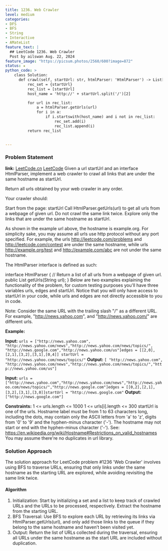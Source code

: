 ```yaml
---
title: 1236. Web Crawler
level: medium
categories:
- DFS
- BFS
- String
- Interactive
- AMateList
feature_text: |
  ## LeetCode 1236. Web Crawler
  Post by ailswan Aug. 22, 2024
feature_image: "https://picsum.photos/2560/600?image=872"
status: ★
python_code: >
    class Solution:
      def crawl(self, startUrl: str, htmlParser: 'HtmlParser') -> List[str]:
          rec_set = {startUrl}
          rec_list = [startUrl]
          host_name = 'http://' + startUrl.split('/')[2]

          for url in rec_list:
              a = htmlParser.getUrls(url)
              for i in a:
                  if i.startswith(host_name) and i not in rec_list:
                      rec_set.add(i)
                      rec_list.append(i)
          return rec_list
   

---
```


### Problem Statement
**link:**
[LeetCode.cn](https://leetcode.cn/problems/web-crawler/)
[LeetCode](https://leetcode.com/web-crawler/)
Given a url startUrl and an interface HtmlParser, implement a web crawler to crawl all links that are under the same hostname as startUrl. 

Return all urls obtained by your web crawler in any order.

Your crawler should:

Start from the page: startUrl
Call HtmlParser.getUrls(url) to get all urls from a webpage of given url.
Do not crawl the same link twice.
Explore only the links that are under the same hostname as startUrl.

As shown in the example url above, the hostname is example.org. For simplicity sake, you may assume all urls use http protocol without any port specified. For example, the urls http://leetcode.com/problems and http://leetcode.com/contest are under the same hostname, while urls http://example.org/test and http://example.com/abc are not under the same hostname.

The HtmlParser interface is defined as such: 

interface HtmlParser {
  // Return a list of all urls from a webpage of given url.
  public List<String> getUrls(String url);
}
Below are two examples explaining the functionality of the problem, for custom testing purposes you'll have three variables urls, edges and startUrl. Notice that you will only have access to startUrl in your code, while urls and edges are not directly accessible to you in code.

Note: Consider the same URL with the trailing slash "/" as a different URL. For example, "http://news.yahoo.com", and "http://news.yahoo.com/" are different urls.


**Example:**

**Input:** `urls = ["http://news.yahoo.com", "http://news.yahoo.com/news","http://news.yahoo.com/news/topics/", "http://news.google.com","http://news.yahoo.com/us"]edges = [[2,0],[2,1],[3,2],[3,1],[0,4]] startUrl = "http://news.yahoo.com/news/topics/"`
**Output:** `[ "http://news.yahoo.com", "http://news.yahoo.com/news","http://news.yahoo.com/news/topics/","http://news.yahoo.com/us"]`

**Input:** `urls = ["http://news.yahoo.com","http://news.yahoo.com/news","http://news.yahoo.com/news/topics/","http://news.google.com"]edges = [[0,2],[2,1],[3,2],[3,1],[3,0]]startUrl = "http://news.google.com"`
**Output:** `["http://news.google.com"]`

**Constraints:**
1 <= urls.length <= 1000
1 <= urls[i].length <= 300
startUrl is one of the urls.
Hostname label must be from 1 to 63 characters long, including the dots, may contain only the ASCII letters from 'a' to 'z', digits  from '0' to '9' and the hyphen-minus character ('-').
The hostname may not start or end with the hyphen-minus character ('-'). 
See:  https://en.wikipedia.org/wiki/Hostname#Restrictions_on_valid_hostnames
You may assume there're no duplicates in url library.

### Solution Approach
The solution approach for LeetCode problem #1236 'Web Crawler' involves using BFS to traverse URLs, ensuring that only links under the same hostname as the starting URL are explored, while avoiding revisiting the same link twice.

#### Algorithm
1. Initialization: Start by initializing a set and a list to keep track of crawled URLs and the URLs to be processed, respectively. Extract the hostname from the starting URL.
2. BFS Traversal: Use BFS to explore each URL by retrieving its links via HtmlParser.getUrls(url), and only add those links to the queue if they belong to the same hostname and haven’t been visited yet.
3. Output: Return the list of URLs collected during the traversal, ensuring all URLs under the same hostname as the start URL are included without duplication.